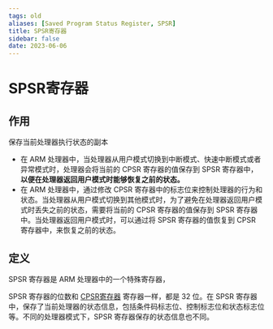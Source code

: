 ```yaml
---
tags: old
aliases: [Saved Program Status Register, SPSR]
title: SPSR寄存器
sidebar: false
date: 2023-06-06
---
```

# SPSR寄存器

## 作用

保存当前处理器执行状态的副本
- 在 ARM 处理器中，当处理器从用户模式切换到中断模式、快速中断模式或者异常模式时，处理器会将当前的 CPSR 寄存器的值保存到 SPSR 寄存器中，**以便在处理器返回用户模式时能够恢复之前的状态。**
- 在 ARM 处理器中，通过修改 CPSR 寄存器中的标志位来控制处理器的行为和状态。当处理器从用户模式切换到其他模式时，为了避免在处理器返回用户模式时丢失之前的状态，需要将当前的 CPSR 寄存器的值保存到 SPSR 寄存器中。当处理器返回用户模式时，可以通过将 SPSR 寄存器的值恢复到 CPSR 寄存器中，来恢复之前的状态。

## 定义

SPSR 寄存器是 ARM 处理器中的一个特殊寄存器，

SPSR 寄存器的位数和 [CPSR寄存器](CPSR寄存器.md) 寄存器一样，都是 32 位。在 SPSR 寄存器中，保存了当前处理器的状态信息，包括条件码标志位、控制标志位和状态标志位等。不同的处理器模式下，SPSR 寄存器保存的状态信息也不同。

